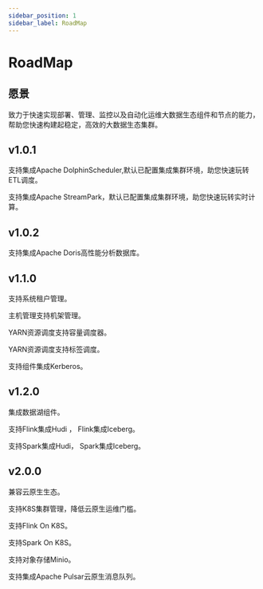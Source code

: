 ```yaml
---
sidebar_position: 1
sidebar_label: RoadMap
---
```


# RoadMap

## 愿景
致力于快速实现部署、管理、监控以及自动化运维大数据生态组件和节点的能力，帮助您快速构建起稳定，高效的大数据生态集群。

## v1.0.1

支持集成Apache DolphinScheduler,默认已配置集成集群环境，助您快速玩转ETL调度。

支持集成Apache StreamPark，默认已配置集成集群环境，助您快速玩转实时计算。

## v1.0.2

支持集成Apache Doris高性能分析数据库。

## v1.1.0

支持系统租户管理。

主机管理支持机架管理。

YARN资源调度支持容量调度器。

YARN资源调度支持标签调度。

支持组件集成Kerberos。

## v1.2.0

集成数据湖组件。

支持Flink集成Hudi ， Flink集成Iceberg。

支持Spark集成Hudi， Spark集成Iceberg。

## v2.0.0

兼容云原生生态。

支持K8S集群管理，降低云原生运维门槛。

支持Flink On K8S。

支持Spark On K8S。

支持对象存储Minio。

支持集成Apache Pulsar云原生消息队列。
